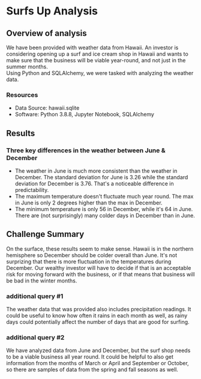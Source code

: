 # Surfs Up Analysis

## Overview of analysis
We have been provided with weather data from Hawaii.  An investor is considering opening up a surf and ice cream shop in Hawaii and wants to make sure that the business will be viable year-round, and not just in the summer months.  
Using Python and SQLAlchemy, we were tasked with analyzing the weather data.

### Resources
* Data Source: hawaii.sqlite
* Software: Python 3.8.8, Jupyter Notebook, SQLAlchemy


## Results

### Three key differences in the weather between June & December
*  The weather in June is much more consistent than the weather in December.  The standard deviation for June is 3.26 while the standard deviation for December is 3.76.  That's a noticeable difference in predictability.
*  The maximum temperature doesn't fluctuate much year round.  The max in June is only 2 degrees higher than the max in December.
*  The minimum temperature is only 56 in December, while it's 64 in June.  There are (not surprisingly) many colder days in December than in June.

## Challenge Summary
On the surface, these results seem to make sense.  Hawaii is in the northern hemisphere so December should be colder overall than June.  It's not surprizing that there is more fluctuation in the temperatures during December.
Our wealthy investor will have to decide if that is an acceptable risk for moving forward with the business, or if that means that business will be bad in the winter months.
 
### additional query #1
The weather data that was provided also includes precipitation readings.  It could be useful to know how often it rains in each month as well, as rainy days could potentially affect the number of days that are good for surfing.  

### additional query #2
We have analyzed data from June and December, but the surf shop needs to be a viable business all year round.  It could be helpful to also get information from the months of March or April and September or October, so there are samples of data from the spring and fall seasons as well. 

